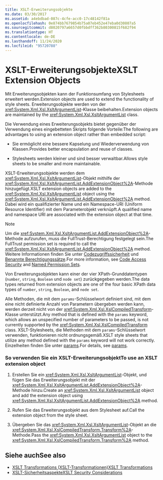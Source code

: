 ```yaml
---
title: XSLT-Erweiterungsobjekte
ms.date: 03/30/2017
ms.assetid: a4ebdbad-087c-4cfe-acc0-17c48142f81a
ms.openlocfilehash: 0e874bb7679854b75a07eb452e47eba0d30807a5
ms.sourcegitcommit: d8020797a6657d0fbbdff362b80300815f682f94
ms.translationtype: HT
ms.contentlocale: de-DE
ms.lasthandoff: 11/24/2020
ms.locfileid: "95720788"
---
```

# <a name="xslt-extension-objects"></a><span data-ttu-id="ffb69-102">XSLT-Erweiterungsobjekte</span><span class="sxs-lookup"><span data-stu-id="ffb69-102">XSLT Extension Objects</span></span>

<span data-ttu-id="ffb69-103">Mit Erweiterungsobjekten kann der Funktionsumfang von Stylesheets erweitert werden.</span><span class="sxs-lookup"><span data-stu-id="ffb69-103">Extension objects are used to extend the functionality of style sheets.</span></span> <span data-ttu-id="ffb69-104">Erweiterungsobjekte werden von der <xref:System.Xml.Xsl.XsltArgumentList>-Klasse beibehalten.</span><span class="sxs-lookup"><span data-stu-id="ffb69-104">Extension objects are maintained by the <xref:System.Xml.Xsl.XsltArgumentList> class.</span></span>  
  
 <span data-ttu-id="ffb69-105">Die Verwendung eines Erweiterungsobjekts bietet gegenüber der Verwendung eines eingebetteten Skripts folgende Vorteile:</span><span class="sxs-lookup"><span data-stu-id="ffb69-105">The following are advantages to using an extension object rather than embedded script:</span></span>  
  
- <span data-ttu-id="ffb69-106">Sie ermöglicht eine bessere Kapselung und Wiederverwendung von Klassen.</span><span class="sxs-lookup"><span data-stu-id="ffb69-106">Provides better encapsulation and reuse of classes.</span></span>  
  
- <span data-ttu-id="ffb69-107">Stylesheets werden kleiner und sind besser verwaltbar.</span><span class="sxs-lookup"><span data-stu-id="ffb69-107">Allows style sheets to be smaller and more maintainable.</span></span>  
  
 <span data-ttu-id="ffb69-108">XSLT-Erweiterungsobjekte werden dem <xref:System.Xml.Xsl.XsltArgumentList>-Objekt mithilfe der <xref:System.Xml.Xsl.XsltArgumentList.AddExtensionObject%2A>-Methode hinzugefügt.</span><span class="sxs-lookup"><span data-stu-id="ffb69-108">XSLT extension objects are added to the <xref:System.Xml.Xsl.XsltArgumentList> object using the <xref:System.Xml.Xsl.XsltArgumentList.AddExtensionObject%2A> method.</span></span> <span data-ttu-id="ffb69-109">Dabei wird ein qualifizierter Name und ein Namespace-URI (Uniform Resource Identifier) mit dem Parameterobjekt verknüpft.</span><span class="sxs-lookup"><span data-stu-id="ffb69-109">A qualified name and namespace URI are associated with the extension object at that time.</span></span>  
  
> [!NOTE]
> <span data-ttu-id="ffb69-110">Um die <xref:System.Xml.Xsl.XsltArgumentList.AddExtensionObject%2A>-Methode aufzurufen, muss die FullTrust-Berechtigung festgelegt sein.</span><span class="sxs-lookup"><span data-stu-id="ffb69-110">The FullTrust permission set is required to call the <xref:System.Xml.Xsl.XsltArgumentList.AddExtensionObject%2A> method.</span></span> <span data-ttu-id="ffb69-111">Weitere Informationen finden Sie unter [Codezugriffssicherheit](../../../framework/misc/code-access-security.md) und [Benannte Berechtigungssätze](/previous-versions/dotnet/netframework-4.0/4652tyx7(v=vs.100)).</span><span class="sxs-lookup"><span data-stu-id="ffb69-111">For more information, see [Code Access Security](../../../framework/misc/code-access-security.md) and [Named Permission Sets](/previous-versions/dotnet/netframework-4.0/4652tyx7(v=vs.100)).</span></span>  
  
 <span data-ttu-id="ffb69-112">Von Erweiterungsobjekten kann einer der vier XPath-Grunddatentypen (`number`, `string`, `Boolean` und `node set`) zurückgegeben werden.</span><span class="sxs-lookup"><span data-stu-id="ffb69-112">The data types returned from extension objects are one of the four basic XPath data types of `number`, `string`, `Boolean`, and `node set`.</span></span>  
  
 <span data-ttu-id="ffb69-113">Alle Methoden, die mit dem `params`-Schlüsselwort definiert sind, mit dem eine nicht definierte Anzahl von Parametern übergeben werden kann, werden derzeit nicht von der <xref:System.Xml.Xsl.XslCompiledTransform>-Klasse unterstützt.</span><span class="sxs-lookup"><span data-stu-id="ffb69-113">Any method that is defined with the `params` keyword, which allows an unspecified number of parameters to be passed, is not currently supported by the <xref:System.Xml.Xsl.XslCompiledTransform> class.</span></span> <span data-ttu-id="ffb69-114">XSLT-Stylesheets, die Methoden mit dem `params`-Schlüsselwort verwenden, funktionieren nicht ordnungsgemäß.</span><span class="sxs-lookup"><span data-stu-id="ffb69-114">XSLT style sheets that utilize any method defined with the `params` keyword will not work correctly.</span></span> <span data-ttu-id="ffb69-115">Einzelheiten finden Sie unter [params](../../../csharp/language-reference/keywords/params.md).</span><span class="sxs-lookup"><span data-stu-id="ffb69-115">For details, see [params](../../../csharp/language-reference/keywords/params.md).</span></span>  
  
### <a name="to-use-an-xslt-extension-object"></a><span data-ttu-id="ffb69-116">So verwenden Sie ein XSLT-Erweiterungsobjekt</span><span class="sxs-lookup"><span data-stu-id="ffb69-116">To use an XSLT extension object</span></span>  
  
1. <span data-ttu-id="ffb69-117">Erstellen Sie ein <xref:System.Xml.Xsl.XsltArgumentList>-Objekt, und fügen Sie das Erweiterungsobjekt mit der <xref:System.Xml.Xsl.XsltArgumentList.AddExtensionObject%2A>-Methode hinzu.</span><span class="sxs-lookup"><span data-stu-id="ffb69-117">Create an <xref:System.Xml.Xsl.XsltArgumentList> object and add the extension object using <xref:System.Xml.Xsl.XsltArgumentList.AddExtensionObject%2A> method.</span></span>  
  
2. <span data-ttu-id="ffb69-118">Rufen Sie das Erweiterungsobjekt aus dem Stylesheet auf.</span><span class="sxs-lookup"><span data-stu-id="ffb69-118">Call the extension object from the style sheet.</span></span>  
  
3. <span data-ttu-id="ffb69-119">Übergeben Sie das <xref:System.Xml.Xsl.XsltArgumentList>-Objekt an die <xref:System.Xml.Xsl.XslCompiledTransform.Transform%2A>-Methode.</span><span class="sxs-lookup"><span data-stu-id="ffb69-119">Pass the <xref:System.Xml.Xsl.XsltArgumentList> object to the <xref:System.Xml.Xsl.XslCompiledTransform.Transform%2A> method.</span></span>  
  
## <a name="see-also"></a><span data-ttu-id="ffb69-120">Siehe auch</span><span class="sxs-lookup"><span data-stu-id="ffb69-120">See also</span></span>

- [<span data-ttu-id="ffb69-121">XSLT Transformations (XSLT-Transformationen)</span><span class="sxs-lookup"><span data-stu-id="ffb69-121">XSLT Transformations</span></span>](xslt-transformations.md)
- [<span data-ttu-id="ffb69-122">XSLT-Sicherheitsaspekte</span><span class="sxs-lookup"><span data-stu-id="ffb69-122">XSLT Security Considerations</span></span>](xslt-security-considerations.md)
